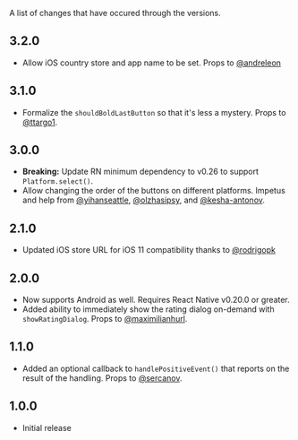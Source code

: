 A list of changes that have occured through the versions.

3.2.0
-----

- Allow iOS country store and app name to be set. Props to [@andreleon](https://github.com/andreleon)

3.1.0
-----

- Formalize the `shouldBoldLastButton` so that it's less a mystery. Props to [@ttargo1](https://github.com/ttargo1).

3.0.0
-----

- **Breaking:** Update RN minimum dependency to v0.26 to support `Platform.select()`.
- Allow changing the order of the buttons on different platforms. Impetus and help from [@yihanseattle](https://github.com/yihanseattle), [@olzhasipsy](https://github.com/olzhasipsy), and [@kesha-antonov](https://github.com/kesha-antonov).

2.1.0
-----

- Updated iOS store URL for iOS 11 compatibility thanks to [@rodrigopk](https://github.com/rodrigopk)

2.0.0
-----

- Now supports Android as well. Requires React Native v0.20.0 or greater.
- Added ability to immediately show the rating dialog on-demand with `showRatingDialog`. Props to [@maximilianhurl](https://github.com/maximilianhurl).


1.1.0
-----

- Added an optional callback to `handlePositiveEvent()` that reports on the result of the handling. Props to [@sercanov](https://github.com/sercanov).


1.0.0
-----

- Initial release
